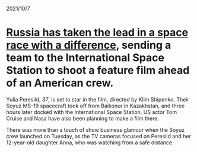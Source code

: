 2021/10/7

# [Russia has taken the lead in a space race with a difference](https://www.bbc.com/news/world-europe-58804143), sending a team to the International Space Station to shoot a feature film ahead of an American crew.

Yulia Peresild, *37*, is set to star in the film, directed by Klim Shipenko.
Their Soyuz MS-19 spacecraft took off from Baikonur in Kazakhstan, and three hours later docked with the International Space Station.
US actor Tom Cruise and Nasa have also been planning to make a film there.

There was more than a touch of show business glamour when the Soyuz crew launched on Tuesday, as the TV cameras focused on Peresild and her 12-year-old daughter Anna, who was watching from a safe distance.

